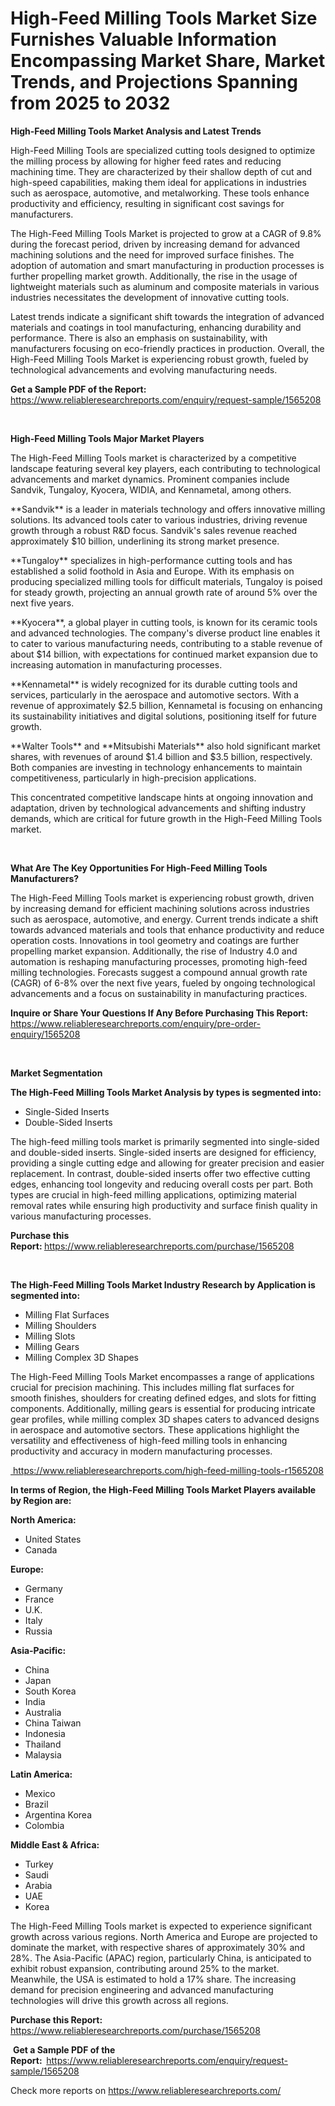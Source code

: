 <p><h1>High-Feed Milling Tools Market Size Furnishes Valuable Information Encompassing Market Share, Market Trends, and Projections Spanning from 2025 to 2032</h1></p><p><strong>High-Feed Milling Tools Market Analysis and Latest Trends</strong></p>
<p><p>High-Feed Milling Tools are specialized cutting tools designed to optimize the milling process by allowing for higher feed rates and reducing machining time. They are characterized by their shallow depth of cut and high-speed capabilities, making them ideal for applications in industries such as aerospace, automotive, and metalworking. These tools enhance productivity and efficiency, resulting in significant cost savings for manufacturers.</p><p>The High-Feed Milling Tools Market is projected to grow at a CAGR of 9.8% during the forecast period, driven by increasing demand for advanced machining solutions and the need for improved surface finishes. The adoption of automation and smart manufacturing in production processes is further propelling market growth. Additionally, the rise in the usage of lightweight materials such as aluminum and composite materials in various industries necessitates the development of innovative cutting tools.</p><p>Latest trends indicate a significant shift towards the integration of advanced materials and coatings in tool manufacturing, enhancing durability and performance. There is also an emphasis on sustainability, with manufacturers focusing on eco-friendly practices in production. Overall, the High-Feed Milling Tools Market is experiencing robust growth, fueled by technological advancements and evolving manufacturing needs.</p></p>
<p><strong>Get a Sample PDF of the Report:&nbsp;</strong> <a href="https://www.reliableresearchreports.com/enquiry/request-sample/1565208?utm_campaign=2232&utm_medium=2&utm_source=Github&utm_content=ia&utm_term=25022025&utm_id=high-feed-milling-tools">https://www.reliableresearchreports.com/enquiry/request-sample/1565208</a></p>
<p>&nbsp;</p>
<p><strong>High-Feed Milling Tools Major Market Players</strong></p>
<p><p>The High-Feed Milling Tools market is characterized by a competitive landscape featuring several key players, each contributing to technological advancements and market dynamics. Prominent companies include Sandvik, Tungaloy, Kyocera, WIDIA, and Kennametal, among others.</p><p>**Sandvik** is a leader in materials technology and offers innovative milling solutions. Its advanced tools cater to various industries, driving revenue growth through a robust R&D focus. Sandvik's sales revenue reached approximately $10 billion, underlining its strong market presence.</p><p>**Tungaloy** specializes in high-performance cutting tools and has established a solid foothold in Asia and Europe. With its emphasis on producing specialized milling tools for difficult materials, Tungaloy is poised for steady growth, projecting an annual growth rate of around 5% over the next five years.</p><p>**Kyocera**, a global player in cutting tools, is known for its ceramic tools and advanced technologies. The company's diverse product line enables it to cater to various manufacturing needs, contributing to a stable revenue of about $14 billion, with expectations for continued market expansion due to increasing automation in manufacturing processes.</p><p>**Kennametal** is widely recognized for its durable cutting tools and services, particularly in the aerospace and automotive sectors. With a revenue of approximately $2.5 billion, Kennametal is focusing on enhancing its sustainability initiatives and digital solutions, positioning itself for future growth.</p><p>**Walter Tools** and **Mitsubishi Materials** also hold significant market shares, with revenues of around $1.4 billion and $3.5 billion, respectively. Both companies are investing in technology enhancements to maintain competitiveness, particularly in high-precision applications.</p><p>This concentrated competitive landscape hints at ongoing innovation and adaptation, driven by technological advancements and shifting industry demands, which are critical for future growth in the High-Feed Milling Tools market.</p></p>
<p>&nbsp;</p>
<p><strong>What Are The Key Opportunities For High-Feed Milling Tools Manufacturers?</strong></p>
<p><p>The High-Feed Milling Tools market is experiencing robust growth, driven by increasing demand for efficient machining solutions across industries such as aerospace, automotive, and energy. Current trends indicate a shift towards advanced materials and tools that enhance productivity and reduce operation costs. Innovations in tool geometry and coatings are further propelling market expansion. Additionally, the rise of Industry 4.0 and automation is reshaping manufacturing processes, promoting high-feed milling technologies. Forecasts suggest a compound annual growth rate (CAGR) of 6-8% over the next five years, fueled by ongoing technological advancements and a focus on sustainability in manufacturing practices.</p></p>
<p><strong>Inquire or Share Your Questions If Any Before Purchasing This Report:</strong> <a href="https://www.reliableresearchreports.com/enquiry/pre-order-enquiry/1565208?utm_campaign=2232&utm_medium=2&utm_source=Github&utm_content=ia&utm_term=25022025&utm_id=high-feed-milling-tools">https://www.reliableresearchreports.com/enquiry/pre-order-enquiry/1565208</a></p>
<p>&nbsp;</p>
<p><strong>Market Segmentation</strong></p>
<p><strong>The High-Feed Milling Tools Market Analysis by types is segmented into:</strong></p>
<p><ul><li>Single-Sided Inserts</li><li>Double-Sided Inserts</li></ul></p>
<p><p>The high-feed milling tools market is primarily segmented into single-sided and double-sided inserts. Single-sided inserts are designed for efficiency, providing a single cutting edge and allowing for greater precision and easier replacement. In contrast, double-sided inserts offer two effective cutting edges, enhancing tool longevity and reducing overall costs per part. Both types are crucial in high-feed milling applications, optimizing material removal rates while ensuring high productivity and surface finish quality in various manufacturing processes.</p></p>
<p><strong>Purchase this Report:&nbsp;</strong><a href="https://www.reliableresearchreports.com/purchase/1565208?utm_campaign=2232&utm_medium=2&utm_source=Github&utm_content=ia&utm_term=25022025&utm_id=high-feed-milling-tools">https://www.reliableresearchreports.com/purchase/1565208</a></p>
<p>&nbsp;</p>
<p><strong>The High-Feed Milling Tools Market Industry Research by Application is segmented into:</strong></p>
<p><ul><li>Milling Flat Surfaces</li><li>Milling Shoulders</li><li>Milling Slots</li><li>Milling Gears</li><li>Milling Complex 3D Shapes</li></ul></p>
<p><p>The High-Feed Milling Tools Market encompasses a range of applications crucial for precision machining. This includes milling flat surfaces for smooth finishes, shoulders for creating defined edges, and slots for fitting components. Additionally, milling gears is essential for producing intricate gear profiles, while milling complex 3D shapes caters to advanced designs in aerospace and automotive sectors. These applications highlight the versatility and effectiveness of high-feed milling tools in enhancing productivity and accuracy in modern manufacturing processes.</p></p>
<p><a href="https://www.reliableresearchreports.com/high-feed-milling-tools-r1565208?utm_campaign=2232&utm_medium=2&utm_source=Github&utm_content=ia&utm_term=25022025&utm_id=high-feed-milling-tools">&nbsp;https://www.reliableresearchreports.com/high-feed-milling-tools-r1565208</a></p>
<p><strong>In terms of Region, the High-Feed Milling Tools Market Players available by Region are:</strong></p>
<p>
    <p> <strong> North America: </strong>
        <ul>
            <li>United States</li>
            <li>Canada</li>
        </ul>
        </p> 
    <p> <strong> Europe: </strong>
        <ul>
            <li>Germany</li>
            <li>France</li>
            <li>U.K.</li>
            <li>Italy</li>
            <li>Russia</li>
        </ul>
        </p> 
    <p> <strong> Asia-Pacific: </strong>
        <ul>
            <li>China</li>
            <li>Japan</li>
            <li>South Korea</li>
            <li>India</li>
            <li>Australia</li>
            <li>China Taiwan</li>
            <li>Indonesia</li>
            <li>Thailand</li>
            <li>Malaysia</li>
        </ul>
        </p> 
    <p> <strong> Latin America: </strong>
        <ul>
            <li>Mexico</li>
            <li>Brazil</li>
            <li>Argentina Korea</li>
            <li>Colombia</li>
        </ul>
        </p> 
    <p> <strong> Middle East & Africa: </strong>
        <ul>
            <li>Turkey</li>
            <li>Saudi</li>
            <li>Arabia</li>
            <li>UAE</li>
            <li>Korea</li>
        </ul>
    </p>
    </p>
<p><p>The High-Feed Milling Tools market is expected to experience significant growth across various regions. North America and Europe are projected to dominate the market, with respective shares of approximately 30% and 28%. The Asia-Pacific (APAC) region, particularly China, is anticipated to exhibit robust expansion, contributing around 25% to the market. Meanwhile, the USA is estimated to hold a 17% share. The increasing demand for precision engineering and advanced manufacturing technologies will drive this growth across all regions.</p></p>
<p><strong>Purchase this Report: </strong><a href="https://www.reliableresearchreports.com/purchase/1565208?utm_campaign=2232&utm_medium=2&utm_source=Github&utm_content=ia&utm_term=25022025&utm_id=high-feed-milling-tools">https://www.reliableresearchreports.com/purchase/1565208</a></p>
<p>&nbsp;<strong>Get a Sample PDF of the Report:&nbsp;&nbsp;</strong><a href="https://www.reliableresearchreports.com/enquiry/request-sample/1565208?utm_campaign=2232&utm_medium=2&utm_source=Github&utm_content=ia&utm_term=25022025&utm_id=high-feed-milling-tools">https://www.reliableresearchreports.com/enquiry/request-sample/1565208</a></p>
<p><strong></strong></p>
<p>Check more reports on <a href="https://www.reliableresearchreports.com/?utm_campaign=2232&utm_medium=2&utm_source=Github&utm_content=ia&utm_term=25022025&utm_id=high-feed-milling-tools">https://www.reliableresearchreports.com/</a></p>